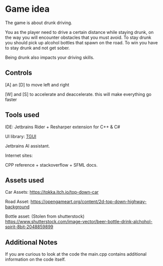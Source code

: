 # Game idea

The game is about drunk driving.

You as the player need to drive a certain distance while staying drunk, 
on the way you will encounter obstacles that you must avoid.
To stay drunk you should pick up alcohol bottles that spawn on the road.
To win you have to stay drunk and not get sober.

Being drunk also impacts your driving skills.

## Controls

[A] an [D] to move left and right

[W] and [S] to accelerate and deaccelerate. this will make everything go faster

## Tools used

IDE: Jetbrains Rider + Resharper extension for C++ & C#

UI library: [TGUI](https://tgui.eu/)

Jetbrains AI assistant.

Internet sites:

CPP reference + stackoverflow + SFML docs.


## Assets used

Car Assets: https://tokka.itch.io/top-down-car

Road Asset: https://opengameart.org/content/2d-top-down-highway-background

Bottle asset: (Stolen from shutterstock) https://www.shutterstock.com/image-vector/beer-bottle-drink-alchohol-spirit-8bit-2048859899

## Additional Notes

If you are curious to look at the code the main.cpp contains additional information on the code itself.



